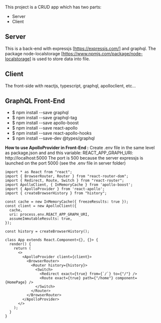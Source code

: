 This project is a CRUD app which has two parts:
- Server
- Client

## Server
This is a back-end with expressjs [https://expressjs.com/] and graphql.
The package node-localstorage [https://www.npmjs.com/package/node-localstorage] is used to store data into file.

## Client
The front-side with reactjs, typescript, graphql, apolloclient, etc...


## GraphQL Front-End
- $ npm install --save graphql
- $ npm install --save graphql-tag
- $ npm install --save apollo-boost
- $ npm install --save react-apollo
- $ npm install --save react-apollo-hooks
- $ npm install --save-dev  @types/graphql

**How to use ApolloProvider in Front-End :**
Create .env file in the same level as package.json and and this variable: 
REACT_APP_GRAPH_URI: http://localhost:5000
The port is 500 because the server expressjs is launched on the port 5000 (see the .env file in server folder)

```
import * as React from "react";
import { BrowserRouter, Router } from "react-router-dom";
import { Redirect, Route, Switch } from "react-router";
import ApolloClient, { InMemoryCache } from 'apollo-boost';
import { ApolloProvider } from 'react-apollo';
import { createBrowserHistory } from "history";

const cache = new InMemoryCache({ freezeResults: true });
const client = new ApolloClient({
  cache,
  uri: process.env.REACT_APP_GRAPH_URI,
  assumeImmutableResults: true,
});

const history = createBrowserHistory();

class App extends React.Component<{}, {}> {
  render() {
    return (
      <>
        <ApolloProvider client={client}>
          <BrowserRouter>
            <Router history={history}>
              <Switch>
                <Redirect exact={true} from={`/`} to={"/"} />
                <Route exact={true} path={"/home"} component={HomePage} />
              </Switch>
            </Router>
          </BrowserRouter>
        </ApolloProvider>
      </>
    );
  }
}
```
